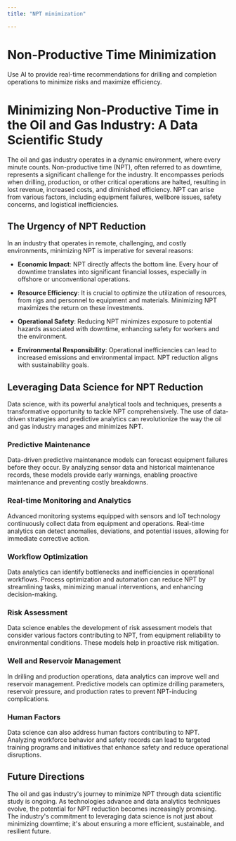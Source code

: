 ```yaml
---
title: "NPT minimization"

---
```


# Non-Productive Time Minimization

Use AI to provide real-time recommendations for drilling and completion operations to minimize risks and maximize efficiency.

# Minimizing Non-Productive Time in the Oil and Gas Industry: A Data Scientific Study

The oil and gas industry operates in a dynamic environment, where every minute counts. Non-productive time (NPT), often referred to as downtime, represents a significant challenge for the industry. It encompasses periods when drilling, production, or other critical operations are halted, resulting in lost revenue, increased costs, and diminished efficiency. NPT can arise from various factors, including equipment failures, wellbore issues, safety concerns, and logistical inefficiencies.

## The Urgency of NPT Reduction

In an industry that operates in remote, challenging, and costly environments, minimizing NPT is imperative for several reasons:

- **Economic Impact**: NPT directly affects the bottom line. Every hour of downtime translates into significant financial losses, especially in offshore or unconventional operations.

- **Resource Efficiency**: It is crucial to optimize the utilization of resources, from rigs and personnel to equipment and materials. Minimizing NPT maximizes the return on these investments.

- **Operational Safety**: Reducing NPT minimizes exposure to potential hazards associated with downtime, enhancing safety for workers and the environment.

- **Environmental Responsibility**: Operational inefficiencies can lead to increased emissions and environmental impact. NPT reduction aligns with sustainability goals.

## Leveraging Data Science for NPT Reduction

Data science, with its powerful analytical tools and techniques, presents a transformative opportunity to tackle NPT comprehensively. The use of data-driven strategies and predictive analytics can revolutionize the way the oil and gas industry manages and minimizes NPT.

### Predictive Maintenance

Data-driven predictive maintenance models can forecast equipment failures before they occur. By analyzing sensor data and historical maintenance records, these models provide early warnings, enabling proactive maintenance and preventing costly breakdowns.

### Real-time Monitoring and Analytics

Advanced monitoring systems equipped with sensors and IoT technology continuously collect data from equipment and operations. Real-time analytics can detect anomalies, deviations, and potential issues, allowing for immediate corrective action.

### Workflow Optimization

Data analytics can identify bottlenecks and inefficiencies in operational workflows. Process optimization and automation can reduce NPT by streamlining tasks, minimizing manual interventions, and enhancing decision-making.

### Risk Assessment

Data science enables the development of risk assessment models that consider various factors contributing to NPT, from equipment reliability to environmental conditions. These models help in proactive risk mitigation.

### Well and Reservoir Management

In drilling and production operations, data analytics can improve well and reservoir management. Predictive models can optimize drilling parameters, reservoir pressure, and production rates to prevent NPT-inducing complications.

### Human Factors

Data science can also address human factors contributing to NPT. Analyzing workforce behavior and safety records can lead to targeted training programs and initiatives that enhance safety and reduce operational disruptions.

## Future Directions

The oil and gas industry's journey to minimize NPT through data scientific study is ongoing. As technologies advance and data analytics techniques evolve, the potential for NPT reduction becomes increasingly promising. The industry's commitment to leveraging data science is not just about minimizing downtime; it's about ensuring a more efficient, sustainable, and resilient future.
